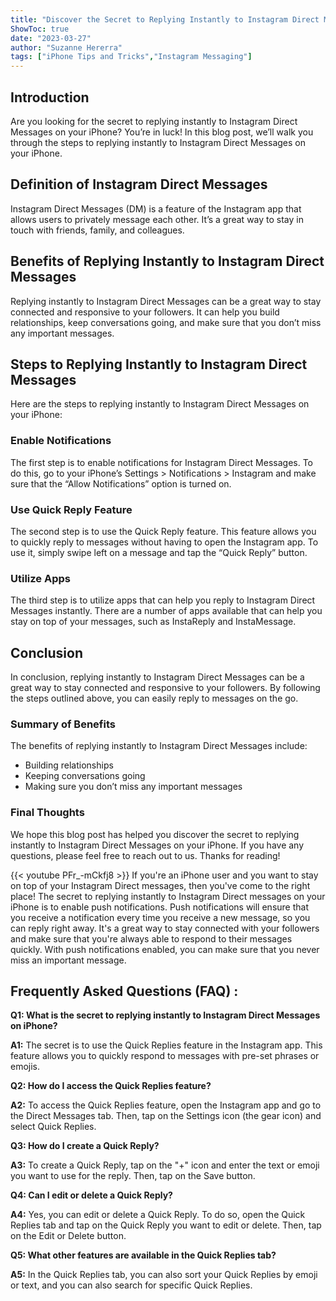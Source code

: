 ```yaml
---
title: "Discover the Secret to Replying Instantly to Instagram Direct Messages on Your iPhone!"
ShowToc: true 
date: "2023-03-27"
author: "Suzanne Hererra" 
tags: ["iPhone Tips and Tricks","Instagram Messaging"]
---
```

## Introduction 
Are you looking for the secret to replying instantly to Instagram Direct Messages on your iPhone? You’re in luck! In this blog post, we’ll walk you through the steps to replying instantly to Instagram Direct Messages on your iPhone. 

## Definition of Instagram Direct Messages 
Instagram Direct Messages (DM) is a feature of the Instagram app that allows users to privately message each other. It’s a great way to stay in touch with friends, family, and colleagues. 

## Benefits of Replying Instantly to Instagram Direct Messages 
Replying instantly to Instagram Direct Messages can be a great way to stay connected and responsive to your followers. It can help you build relationships, keep conversations going, and make sure that you don’t miss any important messages. 

## Steps to Replying Instantly to Instagram Direct Messages 
Here are the steps to replying instantly to Instagram Direct Messages on your iPhone: 

### Enable Notifications 
The first step is to enable notifications for Instagram Direct Messages. To do this, go to your iPhone’s Settings > Notifications > Instagram and make sure that the “Allow Notifications” option is turned on. 

### Use Quick Reply Feature 
The second step is to use the Quick Reply feature. This feature allows you to quickly reply to messages without having to open the Instagram app. To use it, simply swipe left on a message and tap the “Quick Reply” button. 

### Utilize Apps 
The third step is to utilize apps that can help you reply to Instagram Direct Messages instantly. There are a number of apps available that can help you stay on top of your messages, such as InstaReply and InstaMessage. 

## Conclusion 
In conclusion, replying instantly to Instagram Direct Messages can be a great way to stay connected and responsive to your followers. By following the steps outlined above, you can easily reply to messages on the go. 

### Summary of Benefits 
The benefits of replying instantly to Instagram Direct Messages include: 
- Building relationships 
- Keeping conversations going 
- Making sure you don’t miss any important messages 

### Final Thoughts 
We hope this blog post has helped you discover the secret to replying instantly to Instagram Direct Messages on your iPhone. If you have any questions, please feel free to reach out to us. Thanks for reading!

{{< youtube PFr_-mCkfj8 >}} 
If you're an iPhone user and you want to stay on top of your Instagram Direct messages, then you've come to the right place! The secret to replying instantly to Instagram Direct messages on your iPhone is to enable push notifications. Push notifications will ensure that you receive a notification every time you receive a new message, so you can reply right away. It's a great way to stay connected with your followers and make sure that you're always able to respond to their messages quickly. With push notifications enabled, you can make sure that you never miss an important message.

## Frequently Asked Questions (FAQ) :
**Q1: What is the secret to replying instantly to Instagram Direct Messages on iPhone?**

**A1:** The secret is to use the Quick Replies feature in the Instagram app. This feature allows you to quickly respond to messages with pre-set phrases or emojis.

**Q2: How do I access the Quick Replies feature?**

**A2:** To access the Quick Replies feature, open the Instagram app and go to the Direct Messages tab. Then, tap on the Settings icon (the gear icon) and select Quick Replies.

**Q3: How do I create a Quick Reply?**

**A3:** To create a Quick Reply, tap on the "+" icon and enter the text or emoji you want to use for the reply. Then, tap on the Save button.

**Q4: Can I edit or delete a Quick Reply?**

**A4:** Yes, you can edit or delete a Quick Reply. To do so, open the Quick Replies tab and tap on the Quick Reply you want to edit or delete. Then, tap on the Edit or Delete button.

**Q5: What other features are available in the Quick Replies tab?**

**A5:** In the Quick Replies tab, you can also sort your Quick Replies by emoji or text, and you can also search for specific Quick Replies.




